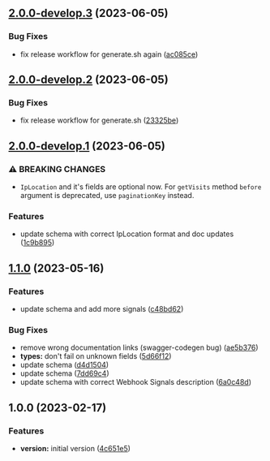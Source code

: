 ## [2.0.0-develop.3](https://github.com/fingerprintjs/fingerprint-pro-server-api-java-sdk/compare/v2.0.0-develop.2...v2.0.0-develop.3) (2023-06-05)


### Bug Fixes

* fix release workflow for generate.sh again ([ac085ce](https://github.com/fingerprintjs/fingerprint-pro-server-api-java-sdk/commit/ac085cee7b8f0934d83476071bee28a554b8676b))

## [2.0.0-develop.2](https://github.com/fingerprintjs/fingerprint-pro-server-api-java-sdk/compare/v2.0.0-develop.1...v2.0.0-develop.2) (2023-06-05)


### Bug Fixes

* fix release workflow for generate.sh ([23325be](https://github.com/fingerprintjs/fingerprint-pro-server-api-java-sdk/commit/23325beac93d5b839d3d336fed0f4af1336cd219))

## [2.0.0-develop.1](https://github.com/fingerprintjs/fingerprint-pro-server-api-java-sdk/compare/v1.1.0...v2.0.0-develop.1) (2023-06-05)


### ⚠ BREAKING CHANGES

* `IpLocation` and it's fields are optional now.
For `getVisits` method `before` argument is deprecated, use `paginationKey` instead.

### Features

* update schema with correct IpLocation format and doc updates ([1c9b895](https://github.com/fingerprintjs/fingerprint-pro-server-api-java-sdk/commit/1c9b895c341340a299c612d01438d79ffa6fe49f))

## [1.1.0](https://github.com/fingerprintjs/fingerprint-pro-server-api-java-sdk/compare/v1.0.0...v1.1.0) (2023-05-16)


### Features

* update schema and add more signals ([c48bd62](https://github.com/fingerprintjs/fingerprint-pro-server-api-java-sdk/commit/c48bd62812198a4dcdf0a42b8a98f7d8abc6a307))


### Bug Fixes

* remove wrong documentation links (swagger-codegen bug) ([ae5b376](https://github.com/fingerprintjs/fingerprint-pro-server-api-java-sdk/commit/ae5b3765bd30b8273b7eb0f0da2e70c12c6b9aa4))
* **types:** don't fail on unknown fields ([5d66f12](https://github.com/fingerprintjs/fingerprint-pro-server-api-java-sdk/commit/5d66f12988e9fa5a953518f638c9df75774b5232))
* update schema ([d4d1504](https://github.com/fingerprintjs/fingerprint-pro-server-api-java-sdk/commit/d4d15042a8547136d47302b4ee86e6f5909b64fc))
* update schema ([7dd69c4](https://github.com/fingerprintjs/fingerprint-pro-server-api-java-sdk/commit/7dd69c4b1a8d2d2c7e506632b8892553eebd86e7))
* update schema with correct Webhook Signals description ([6a0c48d](https://github.com/fingerprintjs/fingerprint-pro-server-api-java-sdk/commit/6a0c48d1463e5e6671a944aaa45533063fbc4617))

## 1.0.0 (2023-02-17)


### Features

* **version:** initial version ([4c651e5](https://github.com/fingerprintjs/fingerprint-pro-server-api-java-sdk/commit/4c651e5b70a943f367572dd433a6fd9d1b8aad96))
